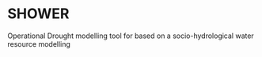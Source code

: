 # SHOWER
Operational Drought modelling tool for based on a socio-hydrological water resource modelling
